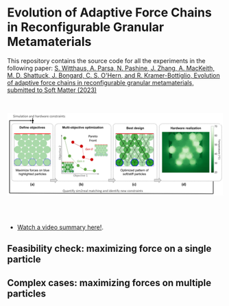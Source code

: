 # Evolution of Adaptive Force Chains in Reconfigurable Granular Metamaterials
This repository contains the source code for all the experiments in the following paper:
[S. Witthaus, A. Parsa, N. Pashine, J. Zhang, A. MacKeith, M. D. Shattuck, J. Bongard, C. S. O'Hern, and R. Kramer-Bottiglio, Evolution of adaptive force chains in reconfigurable granular metamaterials, submitted to Soft Matter (2023)](https://jamming.research.yale.edu/files/papers/chains.pdf)

</br>
<p align="center">
  <img src="https://github.com/AtoosaParsa/AdaptiveForceChains/blob/main/review.png"  width="600">
</p>
</br>
</br>

- [Watch a video summary here!](https://www.youtube.com/watch?v=YZ45mljl150).
## Feasibility check: maximizing force on a single particle

## Complex cases: maximizing forces on multiple particles
